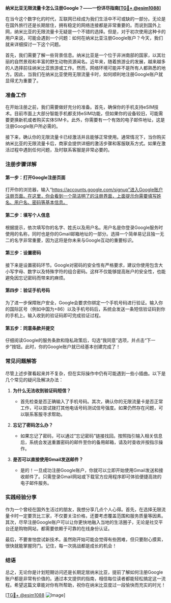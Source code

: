 **纳米比亚无限流量卡怎么注册Google？——一份详尽指南[[TG💪+ @esim1088](https://t.me/s/esim1088)]**

在当今这个数字化的时代，互联网已经成为我们生活中不可或缺的一部分。无论是在国外旅行还是长期居住，拥有稳定的网络连接都是非常重要的。而说到国外上网，纳米比亚的无限流量卡无疑是一个不错的选择。但是，对于初次使用这种卡的用户来说，可能会遇到一个问题：如何在纳米比亚注册Google账户？今天，我们就来详细探讨一下这个问题。

首先，我们需要了解一些背景信息。纳米比亚是一个位于非洲南部的国家，以其壮丽的自然景观和丰富的野生动物资源闻名。近年来，随着旅游业的发展，越来越多的人选择前往纳米比亚旅游或工作。然而，网络环境可能并不是所有人都熟悉的地方。因此，当我们在纳米比亚使用无限流量卡时，如何顺利地注册Google账户就显得尤为重要了。

### 准备工作

在开始注册之前，我们需要做好充分的准备。首先，确保你的手机支持eSIM技术。目前市面上大部分智能手机都支持eSIM功能，但如果你的设备较旧，可能需要更换新机或者购买实体SIM卡。此外，你需要有一个有效的电子邮件地址，这是注册Google账户所必需的。

接下来，确认你的无限流量卡已经激活并且能够正常使用。通常情况下，当你购买纳米比亚的无限流量卡后，商家会提供详细的激活步骤和客服联系方式。如果在激活过程中遇到任何问题，及时联系客服是非常必要的。

### 注册步骤详解

#### 第一步：打开Google注册页面

打开你的浏览器，输入“https://accounts.google.com/signup”进入Google账户注册页面。在这里，你会看到一个简洁明了的注册界面，上面提示你需要填写姓名、用户名、密码等基本信息。

#### 第二步：填写个人信息

根据提示，依次填写你的名字、姓氏以及用户名。用户名是你登录Google服务时使用的名称，同时也是你的Gmail邮箱地址的一部分。选择一个简单易记且独一无二的名字非常重要，因为这将是你未来与Google互动的重要标识。

#### 第三步：设置密码

接下来是设置密码环节。Google对密码的安全性有严格要求，建议你使用包含大小写字母、数字以及特殊字符的组合密码。这样不仅能够提高账户的安全性，也能避免因忘记密码而带来的麻烦。

#### 第四步：验证手机号码

为了进一步保障账户安全，Google会要求你绑定一个手机号码进行验证。输入你的国际区号（例如中国为+86）以及手机号码后，系统会发送一条短信验证码到你的手机上。输入收到的验证码即可完成验证过程。

#### 第五步：同意条款并提交

仔细阅读Google的服务条款和隐私政策后，勾选“我同意”选项，并点击“下一步”按钮。此时，你的Google账户就已经基本创建完成了！

### 常见问题解答

尽管上述步骤看起来并不复杂，但在实际操作中仍有可能遇到一些小插曲。以下是几个常见的疑问及解决办法：

1. **为什么无法收到验证码短信？**
   - 首先检查是否正确输入了手机号码。其次，确认你的无限流量卡是否正常工作，可以尝试拨打其他电话号码测试信号强度。如果仍然存在问题，可以联系客服寻求帮助。

2. **忘记了密码怎么办？**
   - 如果忘记了密码，可以通过“忘记密码”链接找回。按照指引输入相关信息后，系统会发送重置密码的邮件至你的备用邮箱，请及时查收并按指示操作。

3. **是否可以直接使用Gmail发送邮件？**
   - 是的！一旦成功注册Google账户，你就可以立即开始使用Gmail发送和接收邮件了。只需登录Gmail网站或下载官方应用程序即可体验便捷高效的电子邮件服务。

### 实践经验分享

作为一个曾经在国外生活过的朋友，我想分享几点个人心得。首先，在选择无限流量卡时一定要货比三家，不仅要关注价格，还要考虑覆盖范围和服务质量等因素。其次，尽早注册Google账户可以让你更快地融入当地的生活圈子，无论是社交平台还是购物网站，都需要依赖于可靠的在线身份认证。

最后，不要害怕尝试新技术。虽然刚开始可能会觉得有些困难，但只要耐心摸索，很快就能掌握窍门。记住，每一次挑战都是成长的机会！

### 结语

总之，无论你是计划短期访问还是长期定居纳米比亚，提前了解如何注册Google账户都是非常有价值的。通过本文提供的指南，相信每位读者都能轻松搞定这一流程。希望这篇文章能对你有所帮助，祝你在纳米比亚度过一段愉快而充实的时光！

[[TG💪+ @esim1088](https://t.me/s/esim1088) ![Image](https://i.postimg.cc/4NQfJmqS/Snipaste-2025-05-13-00-14-12.png)]